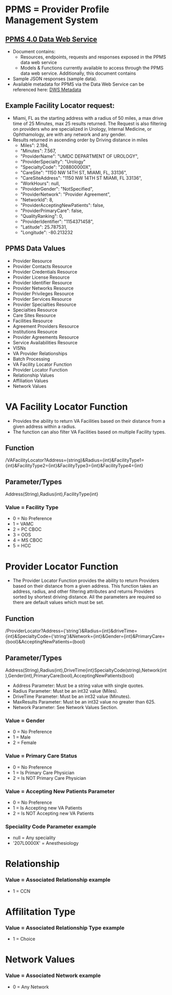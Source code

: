 # PPMS = Provider Profile Management System

## [PPMS 4.0 Data Web Service](https://github.com/department-of-veterans-affairs/va.gov-team/blob/master/products/facilities/facility-locator/community-care/data/data-web-service-icd-2019-4-26.docx)
- Document contains:
  - Resources, endpoints, requests and responses exposed in the PPMS data web service
  - Models & Functions currently available to access through the PPMS data web service. Additionally, this document contains 
- Sample JSON responses (sample data). 
- Available metadata for PPMS via the Data Web Service can be referenced here: [DWS Metadata](https://np.dws.ppms.va.gov/v1.0/$metadata)
  
## Example Facility Locator request: 
- Miami, FL as the starting address with a radius of 50 miles, a max drive time of 25 Minutes, max 25 results returned. The Request is also filtering on providers who are specialized in Urology, Internal Medicine, or Ophthamology, are with any network and any gender.
- Results returned in ascending order by Driving distance in miles
  - Miles": 2.194,
  - "Minutes": 7.567,
  - "ProviderName": "UMDC DEPARTMENT OF UROLOGY",
  - "ProviderSpecialty": "Urology"
  - "SpecialtyCode": "208800000X",
  - "CareSite": "1150 NW 14TH ST, MIAMI, FL, 33136",
  - "CareSiteAddress": "1150 NW 14TH ST MIAMI, FL 33136",
  - "WorkHours": null,
  - "ProviderGender": "NotSpecified",
  - "ProviderNetwork": "Provider Agreement",
  - "NetworkId": 8,
  - "ProviderAcceptingNewPatients": false,
  - "ProviderPrimaryCare": false,
  - "QualityRanking": 0,
  - "ProviderIdentifier": "1154371458",
  - "Latitude": 25.787531,
  - "Longitude": -80.213232

  
## PPMS Data Values
- Provider Resource	
- Provider Contacts Resource
- Provider Credentials Resource	
- Provider License Resource	
- Provider Identifier Resource	
- Provider Networks Resource	
- Provider Privileges Resource	
- Provider Services Resource	
- Provider Specialties Resource	
- Specialties Resource	
- Care Sites Resource	
- Facilities Resource	
- Agreement Providers Resource	
- Institutions Resource	
- Provider Agreements Resource	
- Service Availabilities Resource	
- VISNs	
- VA Provider Relationships	
- Batch Processing
- VA Facility Locator Function
- Provider Locator Function
- Relationship Values
- Affiliation Values
- Network Values

# VA Facility Locator Function 
- Provides the ability to return VA Facilities based on their distance from a given address within a radius. 
- The function can also filter VA Facilities based on multiple Facility types. 
## Function
/VAFacilityLocator?Address={string}&Radius={int}&FacilityType1={int}&FacilityType2={int}&FacilityType3={int}&FacilityType4={int}
## Parameter/Types
Address(String),Radius(int),FacilityType{int}
### Value = Facility Type
- 0 = No Preference
- 1 = VAMC
- 2 = PC CBOC
- 3 = OOS
- 4 = MS CBOC
- 5 = HCC

# Provider Locator Function
- The Provider Locator Function provides the ability to return Providers based on their distance from a given address. This function takes an address, radius, and other filtering attributes and returns Providers sorted by shortest driving distance. All the parameters are required so there are default values which must be set.  
## Function
/ProviderLocator?Address={‘string’}&Radius={int}&driveTime={int}&SpecialtyCode={‘string’}&Network={int}&Gender={int}&PrimaryCare={bool}&AcceptingNewPatients={bool}
## Parameter/Types
Address(String),Radius(int),DriveTime{int}SpecialtyCode(string),Network(int),Gender(int),PrimaryCare(bool),AcceptingNewPatients(bool)
- Address Parameter: Must be a string value with single quotes.
- Radius Parameter: Must be an int32 value (Miles).
- DriveTime Parameter: Must be an int32 value (Minutes).
- MaxResults Parameter: Must be an int32 value no greater than 625.
- Network Parameter: See Network Values Section.
### Value = Gender
- 0 = No Preference
- 1 = Male
- 2 = Female
### Value = Primary Care Status
- 0 = No Preference
- 1 = Is Primary Care Physician
- 2 = Is NOT Primary Care Physician
### Value = Accepting New Patients Parameter
- 0 = No Preference
- 1 = Is Accepting new VA Patients
- 2 = Is NOT Accepting new VA Patients
### Speciality Code Parameter example
- null = Any speciality
- '207L0000X' = Anesthesiology
# Relationship
### Value = Associated Relationship example
- 1 = CCN
# Affilitation Type
### Value = Associated Relationship Type example
- 1 = Choice
# Network Values
### Value = Associated Network example
- 0 = Any Network






